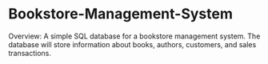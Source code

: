 # Bookstore-Management-System
Overview: A simple SQL database for a bookstore management system. The database will store information about books, authors, customers, and sales transactions.
